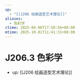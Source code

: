 ```yaml
---
up:
  - "[[J206 绘画造型艺术理论]]"
aliases:
  - 色彩学
ctime: 2025-04-06T17:58:56+08:00
mtime: 2025-10-01T11:41:31+08:00
---
```


# J206.3 色彩学

- up: [[J206 绘画造型艺术理论]]
